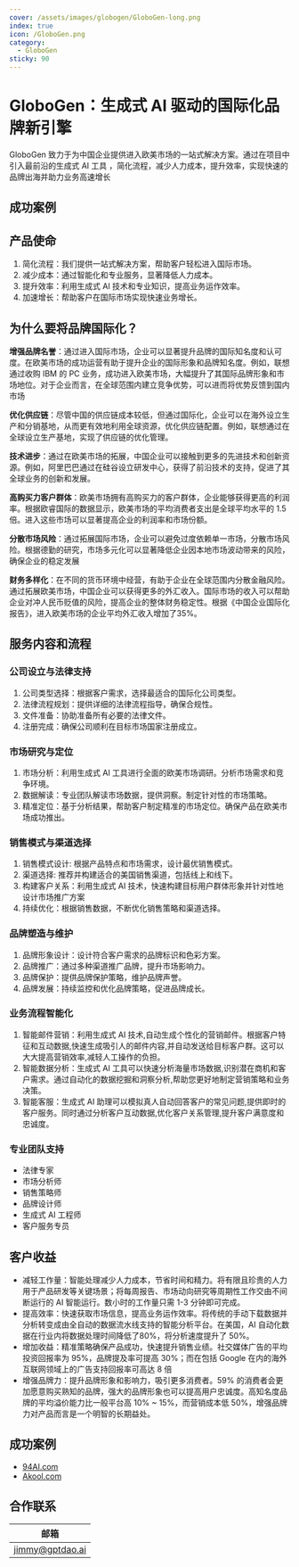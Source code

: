 ```yaml
---
cover: /assets/images/globogen/GloboGen-long.png
index: true
icon: /GloboGen.png
category:
  - GloboGen
sticky: 90
---
```


# GloboGen：生成式 AI 驱动的国际化品牌新引擎

GloboGen 致力于为中国企业提供进入欧美市场的一站式解决方案。通过在项目中引入最前沿的生成式 AI 工具 ，简化流程，减少人力成本，提升效率，实现快速的品牌出海并助力业务高速增长


## 成功案例

<VPBanner
title="94AI 出海案例"
content="GPTDAO 为 94AI 设计了海外公司结构并提供进入欧美市场的助力"
logo="/assets/images/94ai-gptdao-black.png"
:actions='[
{
text: "阅读案例",
link:"94ai-case.html",
},
]'
/>


## 产品使命

1. 简化流程：我们提供一站式解决方案，帮助客户轻松进入国际市场。
2. 减少成本：通过智能化和专业服务，显著降低人力成本。
3. 提升效率：利用生成式 AI 技术和专业知识，提高业务运作效率。
4. 加速增长：帮助客户在国际市场实现快速业务增长。

## 为什么要将品牌国际化？

**增强品牌名誉**：通过进入国际市场，企业可以显著提升品牌的国际知名度和认可度。在欧美市场的成功运营有助于提升企业的国际形象和品牌知名度。例如，联想通过收购 IBM 的 PC 业务，成功进入欧美市场，大幅提升了其国际品牌形象和市场地位。对于企业而言，在全球范围内建立竞争优势，可以进而将优势反馈到国内市场

**优化供应链**：尽管中国的供应链成本较低，但通过国际化，企业可以在海外设立生产和分销基地，从而更有效地利用全球资源，优化供应链配置。例如，联想通过在全球设立生产基地，实现了供应链的优化管理。

**技术进步**：通过在欧美市场的拓展，中国企业可以接触到更多的先进技术和创新资源。例如，阿里巴巴通过在硅谷设立研发中心，获得了前沿技术的支持，促进了其全球业务的创新和发展。

**高购买力客户群体**：欧美市场拥有高购买力的客户群体，企业能够获得更高的利润率。根据欧睿国际的数据显示，欧美市场的平均消费者支出是全球平均水平的 1.5 倍。进入这些市场可以显著提高企业的利润率和市场份额。

**分散市场风险**：通过拓展国际市场，企业可以避免过度依赖单一市场，分散市场风险。根据德勤的研究，市场多元化可以显著降低企业因本地市场波动带来的风险，确保企业的稳定发展

**财务多样化**：在不同的货币环境中经营，有助于企业在全球范围内分散金融风险。通过拓展欧美市场，中国企业可以获得更多的外汇收入。国际市场的收入可以帮助企业对冲人民币贬值的风险，提高企业的整体财务稳定性。根据《中国企业国际化报告》，进入欧美市场的企业平均外汇收入增加了35%。

## 服务内容和流程
### 公司设立与法律支持

1. 公司类型选择：根据客户需求，选择最适合的国际化公司类型。
2. 法律流程规划：提供详细的法律流程指导，确保合规性。
3. 文件准备：协助准备所有必要的法律文件。
4. 注册完成：确保公司顺利在目标市场国家注册成立。

### 市场研究与定位

1. 市场分析：利用生成式 AI 工具进行全面的欧美市场调研。分析市场需求和竞争环境。
2. 数据解读：专业团队解读市场数据，提供洞察。制定针对性的市场策略。
3. 精准定位：基于分析结果，帮助客户制定精准的市场定位。确保产品在欧美市场成功推出。

### 销售模式与渠道选择

1. 销售模式设计: 根据产品特点和市场需求，设计最优销售模式。
2. 渠道选择: 推荐并构建适合的美国销售渠道，包括线上和线下。
3. 构建客户关系：利用生成式 AI 技术，快速构建目标用户群体形象并针对性地设计市场推广方案
4. 持续优化：根据销售数据，不断优化销售策略和渠道选择。

### 品牌塑造与维护

1. 品牌形象设计：设计符合客户需求的品牌标识和色彩方案。
2. 品牌推广：通过多种渠道推广品牌，提升市场影响力。
3. 品牌保护：提供品牌保护策略，维护品牌声誉。
4. 品牌发展：持续监控和优化品牌策略，促进品牌成长。

### 业务流程智能化

1. 智能邮件营销：利用生成式 AI 技术,自动生成个性化的营销邮件。根据客户特征和互动数据,快速生成吸引人的邮件内容,并自动发送给目标客户群。这可以大大提高营销效率,减轻人工操作的负担。
2. 智能数据分析：生成式 AI 工具可以快速分析海量市场数据,识别潜在商机和客户需求。通过自动化的数据挖掘和洞察分析,帮助您更好地制定营销策略和业务决策。
3. 智能客服：生成式 AI 助理可以模拟真人自动回答客户的常见问题,提供即时的客户服务。同时通过分析客户互动数据,优化客户关系管理,提升客户满意度和忠诚度。

### 专业团队支持

- 法律专家
- 市场分析师
- 销售策略师
- 品牌设计师
- 生成式 AI 工程师
- 客户服务专员

## 客户收益

- 减轻工作量：智能处理减少人力成本，节省时间和精力。将有限且珍贵的人力用于产品研发等关键场景；将每周报告、市场动向研究等周期性工作交由不间断运行的 AI 智能运行。数小时的工作量只需 1-3 分钟即可完成。
- 提高效率：快速获取市场信息，提高业务运作效率。将传统的手动下载数据并分析转变成由全自动的数据流水线支持的智能分析平台。在美国，AI 自动化数据在行业内将数据处理时间降低了80%，将分析速度提升了 50%。
- 增加收益：精准策略确保产品成功，快速提升销售业绩。社交媒体广告的平均投资回报率为 95%，品牌提及率可提高 30%；而在包括 Google 在内的海外互联网领域上的广告支持回报率可高达 8 倍
- 增强品牌力：提升品牌形象和影响力，吸引更多消费者。59% 的消费者会更加愿意购买熟知的品牌，强大的品牌形象也可以提高用户忠诚度。高知名度品牌的平均溢价能力比一般平台高 10% ~ 15%，而营销成本低 50%，增强品牌力对产品而言是一个明智的长期益处。

## 成功案例

- [94AI.com](94ai-case.md)
- [Akool.com](akool-case.md)

## 合作联系

| 邮箱                                        |
|-------------------------------------------|
| [jimmy@gptdao.ai](mailto:jimmy@gptdao.ai) |
